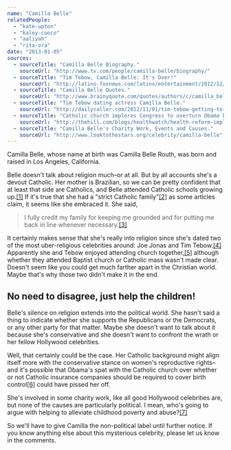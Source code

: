 ```yaml
---
name: "Camilla Belle"
relatedPeople:
  - "kate-upton"
  - "kaley-cuoco"
  - "aaliyah"
  - "rita-ora"
date: "2013-01-05"
sources:
  - sourceTitle: "Camilla Belle Biography."
    sourceUrl: "http://www.tv.com/people/camilla-belle/biography/"
  - sourceTitle: "Tim Tebow, Camilla Belle: It's Over!"
    sourceUrl: "http://latino.foxnews.com/latino/entertainment/2012/12/20/tim-tebow-camilla-belle-its-over/"
  - sourceTitle: "Camilla Belle Quotes."
    sourceUrl: "http://www.brainyquote.com/quotes/authors/c/camilla_belle.html"
  - sourceTitle: "Tim Tebow dating actress Camilla Belle."
    sourceUrl: "http://dailycaller.com/2012/11/01/tim-tebow-getting-to-first-base-with-camilla-belle/"
  - sourceTitle: "Catholic church implores Congress to overturn Obama birth-control mandate."
    sourceUrl: "http://thehill.com/blogs/healthwatch/health-reform-implementation/242243-catholic-church-implores-congress-to-overturn-obama-birth-control-mandate"
  - sourceTitle: "Camilla Belle's Charity Work, Events and Causes."
    sourceUrl: "http://www.looktothestars.org/celebrity/camilla-belle"
---
```


Camilla Belle, whose name at birth was Camilla Belle Routh, was born and raised in Los Angeles, California.

Belle doesn't talk about religion much–or at all. But by all accounts she's a devout Catholic. Her mother is Brazilian, so we can be pretty confident that at least that side are Catholics, and Belle attended Catholic schools growing up.<a class="source-citation" href="#http://www.tv.com/people/camilla-belle/biography/" title="Camilla Belle Biography.">[1]</a> If it's true that she had a "strict Catholic family"<a class="source-citation" href="#http://latino.foxnews.com/latino/entertainment/2012/12/20/tim-tebow-camilla-belle-its-over/" title="Tim Tebow, Camilla Belle: It&apos;s Over!">[2]</a> as some articles claim, it seems like she embraced it. She said,

>I fully credit my family for keeping me grounded and for putting me back in line whenever necessary.<a class="source-citation" href="#http://www.brainyquote.com/quotes/authors/c/camilla_belle.html" title="Camilla Belle Quotes.">[3]</a>

It certainly makes sense that she's really into religion since she's dated two of the most uber-religious celebrities around: Joe Jonas and Tim Tebow.<a class="source-citation" href="#http://latino.foxnews.com/latino/entertainment/2012/12/20/tim-tebow-camilla-belle-its-over/" title="Tim Tebow, Camilla Belle: It&apos;s Over!">[4]</a> Apparently she and Tebow enjoyed attending church together,<a class="source-citation" href="#http://dailycaller.com/2012/11/01/tim-tebow-getting-to-first-base-with-camilla-belle/" title="Tim Tebow dating actress Camilla Belle.">[5]</a> although whether they attended Baptist church or Catholic mass wasn't made clear. Doesn't seem like you could get much farther apart in the Christian world. Maybe that's why those two didn't make it in the end.


## No need to disagree, just help the children!

Belle's silence on religion extends into the political world. She hasn't said a thing to indicate whether she supports the Republicans or the Democrats, or any other party for that matter. Maybe she doesn't want to talk about it because she's conservative and she doesn't want to confront the wrath or her fellow Hollywood celebrities.

Well, that certainly could be the case. Her Catholic background might align itself more with the conservative stance on women's reproductive rights–and it's possible that Obama's spat with the Catholic church over whether or not Catholic insurance companies should be required to cover birth control<a class="source-citation" href="#http://thehill.com/blogs/healthwatch/health-reform-implementation/242243-catholic-church-implores-congress-to-overturn-obama-birth-control-mandate" title="Catholic church implores Congress to overturn Obama birth-control mandate.">[6]</a> could have pissed her off.

She's involved in some charity work, like all good Hollywood celebrities are, but none of the causes are particularly political. I mean, who's going to argue with helping to alleviate childhood poverty and abuse?<a class="source-citation" href="#http://www.looktothestars.org/celebrity/camilla-belle" title="Camilla Belle&apos;s Charity Work, Events and Causes.">[7]</a>

So we'll have to give Camilla the non-political label until further notice. If you know anything else about this mysterious celebrity, please let us know in the comments.